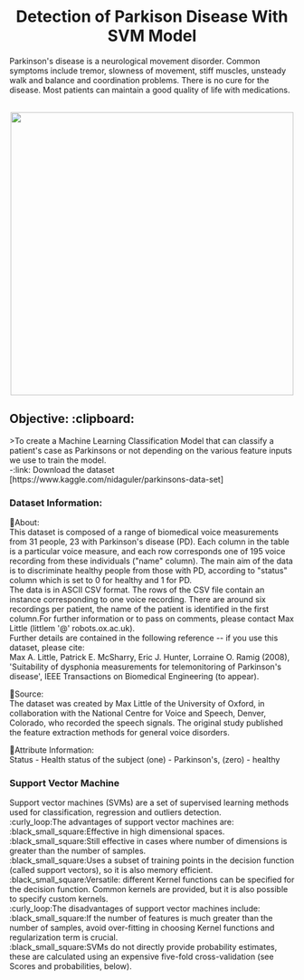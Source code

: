 <h1 align="center">Detection of Parkison Disease With SVM Model </h1> 
Parkinson's disease is a neurological movement disorder. Common symptoms include tremor, slowness of movement, stiff muscles, unsteady walk and balance and coordination problems. There is no cure for the disease. Most patients can maintain a good quality of life with medications. </br>
<p align="center"></br>
<img src='https://user-images.githubusercontent.com/87633445/139222600-d6b2eb3e-36ea-4c0c-8d58-f67483937184.png' width="500" heigth="600">
 </br>
<h2 align="left">Objective: :clipboard:</h2>
>To create a Machine Learning Classification Model that can classify a patient's case as Parkinsons or not depending on the various feature inputs we use to train the model.</br>
-:link: Download the dataset [https://www.kaggle.com/nidaguler/parkinsons-data-set] <br>
<h3 align="left">Dataset Information:</h3>

:small_orange_diamond:About: </br>
This dataset is composed of a range of biomedical voice measurements from
31 people, 23 with Parkinson's disease (PD). Each column in the table is a
particular voice measure, and each row corresponds one of 195 voice
recording from these individuals ("name" column). The main aim of the data
is to discriminate healthy people from those with PD, according to "status"
column which is set to 0 for healthy and 1 for PD.</br>
The data is in ASCII CSV format. The rows of the CSV file contain an
instance corresponding to one voice recording. There are around six
recordings per patient, the name of the patient is identified in the first
column.For further information or to pass on comments, please contact Max
Little (littlem '@' robots.ox.ac.uk).</br>
Further details are contained in the following reference -- if you use this
dataset, please cite:</br>
Max A. Little, Patrick E. McSharry, Eric J. Hunter, Lorraine O. Ramig (2008),
'Suitability of dysphonia measurements for telemonitoring of Parkinson's disease',
IEEE Transactions on Biomedical Engineering (to appear).</br>

:small_orange_diamond:Source:</br>
The dataset was created by Max Little of the University of Oxford, in
collaboration with the National Centre for Voice and Speech, Denver,
Colorado, who recorded the speech signals. The original study published the
feature extraction methods for general voice disorders.

:small_orange_diamond:Attribute Information:</br>
Status - Health status of the subject (one) - Parkinson's, (zero) - healthy

<h3 align="left"> Support Vector Machine </h3>
Support vector machines (SVMs) are a set of supervised learning methods used for classification, regression and outliers detection.</br>
:curly_loop:The advantages of support vector machines are:</br>
:black_small_square:Effective in high dimensional spaces.</br>
:black_small_square:Still effective in cases where number of dimensions is greater than the number of samples.</br>
:black_small_square:Uses a subset of training points in the decision function (called support vectors), so it is also memory efficient.</br>
:black_small_square:Versatile: different Kernel functions can be specified for the decision function. Common kernels are provided, but it is also possible to specify custom kernels.</br>
:curly_loop:The disadvantages of support vector machines include:</br>
:black_small_square:If the number of features is much greater than the number of samples, avoid over-fitting in choosing Kernel functions and regularization term is crucial.</br>
:black_small_square:SVMs do not directly provide probability estimates, these are calculated using an expensive five-fold cross-validation (see Scores and probabilities, below).</br>
